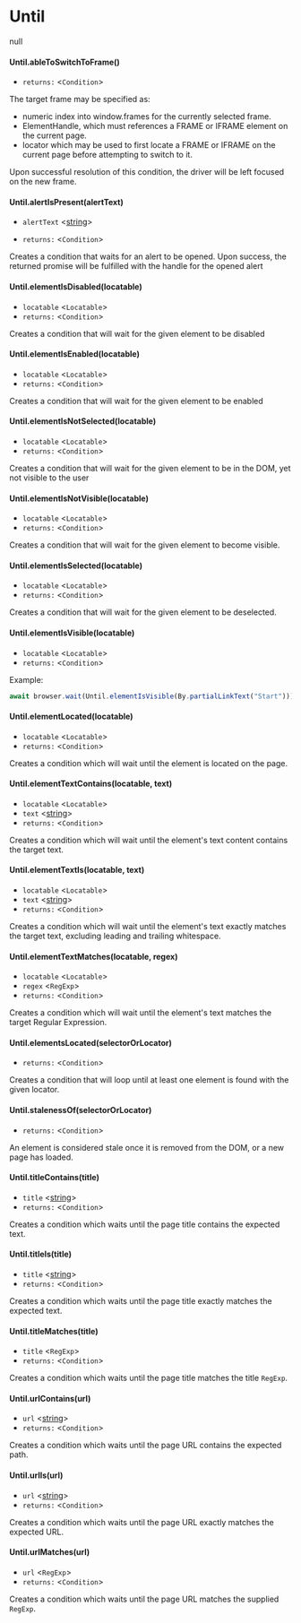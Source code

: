 # Until
null
#### Until.ableToSwitchToFrame()
* `returns:` <`Condition`> 

The target frame may be specified as:
- numeric index into window.frames for the currently selected frame.
- ElementHandle, which must references a FRAME or IFRAME element on the current page.
- locator which may be used to first locate a FRAME or IFRAME on the current page before attempting to switch to it.

Upon successful resolution of this condition, the driver will be left focused on the new frame.


#### Until.alertIsPresent(alertText)
* `alertText` <[string]> 

* `returns:` <`Condition`> 

Creates a condition that waits for an alert to be opened. Upon success, the returned promise will be fulfilled with the handle for the opened alert

#### Until.elementIsDisabled(locatable)
* `locatable` <`Locatable`> 
* `returns:` <`Condition`> 

Creates a condition that will wait for the given element to be disabled

#### Until.elementIsEnabled(locatable)
* `locatable` <`Locatable`> 
* `returns:` <`Condition`> 

Creates a condition that will wait for the given element to be enabled

#### Until.elementIsNotSelected(locatable)
* `locatable` <`Locatable`> 
* `returns:` <`Condition`> 

Creates a condition that will wait for the given element to be in the DOM, yet not visible to the user

#### Until.elementIsNotVisible(locatable)
* `locatable` <`Locatable`> 
* `returns:` <`Condition`> 

Creates a condition that will wait for the given element to become visible.

#### Until.elementIsSelected(locatable)
* `locatable` <`Locatable`> 
* `returns:` <`Condition`> 

Creates a condition that will wait for the given element to be deselected.

#### Until.elementIsVisible(locatable)
* `locatable` <`Locatable`> 
* `returns:` <`Condition`> 

Example:
```ts
await browser.wait(Until.elementIsVisible(By.partialLinkText("Start")))
```


#### Until.elementLocated(locatable)
* `locatable` <`Locatable`> 
* `returns:` <`Condition`> 

Creates a condition which will wait until the element is located on the page.

#### Until.elementTextContains(locatable, text)
* `locatable` <`Locatable`> 
* `text` <[string]> 
* `returns:` <`Condition`> 

Creates a condition which will wait until the element's text content contains the target text.

#### Until.elementTextIs(locatable, text)
* `locatable` <`Locatable`> 
* `text` <[string]> 
* `returns:` <`Condition`> 

Creates a condition which will wait until the element's text exactly matches the target text, excluding leading and trailing whitespace.

#### Until.elementTextMatches(locatable, regex)
* `locatable` <`Locatable`> 
* `regex` <`RegExp`> 
* `returns:` <`Condition`> 

Creates a condition which will wait until the element's text matches the target Regular Expression.

#### Until.elementsLocated(selectorOrLocator)
* `returns:` <`Condition`> 

Creates a condition that will loop until at least one element is found with the given locator.

#### Until.stalenessOf(selectorOrLocator)
* `returns:` <`Condition`> 

An element is considered stale once it is removed from the DOM, or a new page has loaded.


#### Until.titleContains(title)
* `title` <[string]> 
* `returns:` <`Condition`> 

Creates a condition which waits until the page title contains the expected text.

#### Until.titleIs(title)
* `title` <[string]> 
* `returns:` <`Condition`> 

Creates a condition which waits until the page title exactly matches the expected text.

#### Until.titleMatches(title)
* `title` <`RegExp`> 
* `returns:` <`Condition`> 

Creates a condition which waits until the page title matches the title `RegExp`.

#### Until.urlContains(url)
* `url` <[string]> 
* `returns:` <`Condition`> 

Creates a condition which waits until the page URL contains the expected path.

#### Until.urlIs(url)
* `url` <[string]> 
* `returns:` <`Condition`> 

Creates a condition which waits until the page URL exactly matches the expected URL.

#### Until.urlMatches(url)
* `url` <`RegExp`> 
* `returns:` <`Condition`> 

Creates a condition which waits until the page URL matches the supplied `RegExp`.


[string]: https://developer.mozilla.org/en-US/docs/Web/JavaScript/Data_structures#String_type
[Promise]: https://developer.mozilla.org/en-US/docs/Web/JavaScript/Reference/Global_Objects/Promise